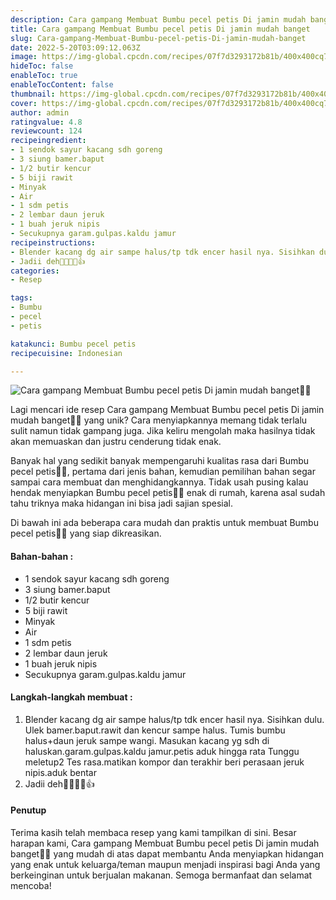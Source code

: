 ```yaml
---
description: Cara gampang Membuat Bumbu pecel petis Di jamin mudah banget"
title: Cara gampang Membuat Bumbu pecel petis Di jamin mudah banget
slug: Cara-gampang-Membuat-Bumbu-pecel-petis-Di-jamin-mudah-banget
date: 2022-5-20T03:09:12.063Z
image: https://img-global.cpcdn.com/recipes/07f7d3293172b81b/400x400cq70/photo.jpg
hideToc: false
enableToc: true
enableTocContent: false
thumbnail: https://img-global.cpcdn.com/recipes/07f7d3293172b81b/400x400cq70/photo.jpg
cover: https://img-global.cpcdn.com/recipes/07f7d3293172b81b/400x400cq70/photo.jpg
author: admin
ratingvalue: 4.8
reviewcount: 124
recipeingredient:
- 1 sendok sayur kacang sdh goreng
- 3 siung bamer.baput
- 1/2 butir kencur
- 5 biji rawit
- Minyak
- Air
- 1 sdm petis
- 2 lembar daun jeruk
- 1 buah jeruk nipis
- Secukupnya garam.gulpas.kaldu jamur
recipeinstructions:
- Blender kacang dg air sampe halus/tp tdk encer hasil nya. Sisihkan dulu. Ulek bamer.baput.rawit dan kencur sampe halus. Tumis bumbu halus+daun jeruk sampe wangi. Masukan kacang yg sdh di haluskan.garam.gulpas.kaldu jamur.petis aduk hingga rata Tunggu meletup2 Tes rasa.matikan kompor dan terakhir beri perasaan jeruk nipis.aduk bentar
- Jadii deh🤗🤗🤤🤤👍
categories:
- Resep

tags:
- Bumbu
- pecel
- petis

katakunci: Bumbu pecel petis
recipecuisine: Indonesian

---
```


![Cara gampang Membuat Bumbu pecel petis Di jamin mudah banget👩‍🍳](https://img-global.cpcdn.com/recipes/07f7d3293172b81b/400x400cq70/photo.jpg)

Lagi mencari ide resep Cara gampang Membuat Bumbu pecel petis Di jamin mudah banget👩‍🍳 yang unik? Cara menyiapkannya memang tidak terlalu sulit namun tidak gampang juga. Jika keliru mengolah maka hasilnya tidak akan memuaskan dan justru cenderung tidak enak.

Banyak hal yang sedikit banyak mempengaruhi kualitas rasa dari Bumbu pecel petis👩‍🍳, pertama dari jenis bahan, kemudian pemilihan bahan segar sampai cara membuat dan menghidangkannya. Tidak usah pusing kalau hendak menyiapkan Bumbu pecel petis👩‍🍳 enak di rumah, karena asal sudah tahu triknya maka hidangan ini bisa jadi sajian spesial.

Di bawah ini ada beberapa cara mudah dan praktis untuk membuat Bumbu pecel petis👩‍🍳 yang siap dikreasikan.

<!--inarticleads1-->

#### Bahan-bahan :

- 1 sendok sayur kacang sdh goreng
- 3 siung bamer.baput
- 1/2 butir kencur
- 5 biji rawit
- Minyak
- Air
- 1 sdm petis
- 2 lembar daun jeruk
- 1 buah jeruk nipis
- Secukupnya garam.gulpas.kaldu jamur

<!--inarticleads2-->

#### Langkah-langkah membuat :

1. Blender kacang dg air sampe halus/tp tdk encer hasil nya. Sisihkan dulu. Ulek bamer.baput.rawit dan kencur sampe halus. Tumis bumbu halus+daun jeruk sampe wangi. Masukan kacang yg sdh di haluskan.garam.gulpas.kaldu jamur.petis aduk hingga rata Tunggu meletup2 Tes rasa.matikan kompor dan terakhir beri perasaan jeruk nipis.aduk bentar
1. Jadii deh🤗🤗🤤🤤👍

#### Penutup

Terima kasih telah membaca resep yang kami tampilkan di sini. Besar harapan kami, Cara gampang Membuat Bumbu pecel petis Di jamin mudah banget👩‍🍳 yang mudah di atas dapat membantu Anda menyiapkan hidangan yang enak untuk keluarga/teman maupun menjadi inspirasi bagi Anda yang berkeinginan untuk berjualan makanan. Semoga bermanfaat dan selamat mencoba!